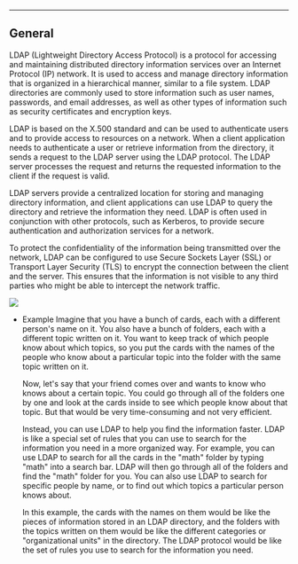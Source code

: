 --- ---

<h2>General</h2>

LDAP (Lightweight Directory Access Protocol) is a protocol for accessing and maintaining distributed directory information services over an Internet Protocol (IP) network. It is used to access and manage directory information that is organized in a hierarchical manner, similar to a file system. LDAP directories are commonly used to store information such as user names, passwords, and email addresses, as well as other types of information such as security certificates and encryption keys.

LDAP is based on the X.500 standard and can be used to authenticate users and to provide access to resources on a network. When a client application needs to authenticate a user or retrieve information from the directory, it sends a request to the LDAP server using the LDAP protocol. The LDAP server processes the request and returns the requested information to the client if the request is valid.

LDAP servers provide a centralized location for storing and managing directory information, and client applications can use LDAP to query the directory and retrieve the information they need. LDAP is often used in conjunction with other protocols, such as Kerberos, to provide secure authentication and authorization services for a network.

To protect the confidentiality of the information being transmitted over the network, LDAP can be configured to use Secure Sockets Layer (SSL) or Transport Layer Security (TLS) to encrypt the connection between the client and the server. This ensures that the information is not visible to any third parties who might be able to intercept the network traffic.

![](https://tryhackme-images.s3.amazonaws.com/user-uploads/6093e17fa004d20049b6933e/room-content/d2f78ae2b44ef76453a80144dac86b4e.png)  

- Example
	Imagine that you have a bunch of cards, each with a different person's name on it. You also have a bunch of folders, each with a different topic written on it. You want to keep track of which people know about which topics, so you put the cards with the names of the people who know about a particular topic into the folder with the same topic written on it.
	
	Now, let's say that your friend comes over and wants to know who knows about a certain topic. You could go through all of the folders one by one and look at the cards inside to see which people know about that topic. But that would be very time-consuming and not very efficient.
	
	Instead, you can use LDAP to help you find the information faster. LDAP is like a special set of rules that you can use to search for the information you need in a more organized way. For example, you can use LDAP to search for all the cards in the "math" folder by typing "math" into a search bar. LDAP will then go through all of the folders and find the "math" folder for you. You can also use LDAP to search for specific people by name, or to find out which topics a particular person knows about.
	
	In this example, the cards with the names on them would be like the pieces of information stored in an LDAP directory, and the folders with the topics written on them would be like the different categories or "organizational units" in the directory. The LDAP protocol would be like the set of rules you use to search for the information you need.